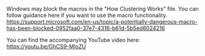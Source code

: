 Windows may block the macros in the "How Clustering Works" file. You can follow guidance here if you want to use the macro functionality.
https://support.microsoft.com/en-us/topic/a-potentially-dangerous-macro-has-been-blocked-0952faa0-37e7-4316-b61d-5b5ed6024216

You can find the accompanying YouTube video here: https://youtu.be/GhCS9-MloZU
